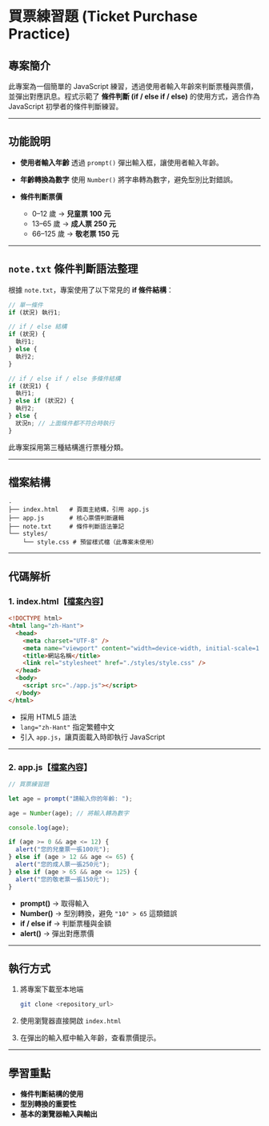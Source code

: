 # 買票練習題 (Ticket Purchase Practice)

## 專案簡介

此專案為一個簡單的 JavaScript 練習，透過使用者輸入年齡來判斷票種與票價，並彈出對應訊息。程式示範了 **條件判斷 (if / else if / else)** 的使用方式，適合作為 JavaScript 初學者的條件判斷練習。

---

## 功能說明

- **使用者輸入年齡**
  透過 `prompt()` 彈出輸入框，讓使用者輸入年齡。
- **年齡轉換為數字**
  使用 `Number()` 將字串轉為數字，避免型別比對錯誤。
- **條件判斷票價**

  - 0–12 歲 → **兒童票 100 元**
  - 13–65 歲 → **成人票 250 元**
  - 66–125 歲 → **敬老票 150 元**

---

## `note.txt` 條件判斷語法整理

根據 `note.txt`，專案使用了以下常見的 **if 條件結構**：

```javascript
// 單一條件
if (狀況) 執行1;

// if / else 結構
if (狀況) {
  執行1;
} else {
  執行2;
}

// if / else if / else 多條件結構
if (狀況1) {
  執行1;
} else if (狀況2) {
  執行2;
} else {
  狀況n; // 上面條件都不符合時執行
}
```

此專案採用第三種結構進行票種分類。

---

## 檔案結構

```
.
├── index.html   # 頁面主結構，引用 app.js
├── app.js       # 核心票價判斷邏輯
├── note.txt     # 條件判斷語法筆記
└── styles/
    └── style.css # 預留樣式檔（此專案未使用）
```

---

## 代碼解析

### 1. index.html【[檔案內容](index.html)】

```html
<!DOCTYPE html>
<html lang="zh-Hant">
  <head>
    <meta charset="UTF-8" />
    <meta name="viewport" content="width=device-width, initial-scale=1.0" />
    <title>網站名稱</title>
    <link rel="stylesheet" href="./styles/style.css" />
  </head>
  <body>
    <script src="./app.js"></script>
  </body>
</html>
```

- 採用 HTML5 語法
- `lang="zh-Hant"` 指定繁體中文
- 引入 `app.js`，讓頁面載入時即執行 JavaScript

---

### 2. app.js【[檔案內容](app.js)】

```javascript
// 買票練習題

let age = prompt("請輸入你的年齡: ");

age = Number(age); // 將輸入轉為數字

console.log(age);

if (age >= 0 && age <= 12) {
  alert("您的兒童票一張100元");
} else if (age > 12 && age <= 65) {
  alert("您的成人票一張250元");
} else if (age > 65 && age <= 125) {
  alert("您的敬老票一張150元");
}
```

- **prompt()** → 取得輸入
- **Number()** → 型別轉換，避免 `"10" > 65` 這類錯誤
- **if / else if** → 判斷票種與金額
- **alert()** → 彈出對應票價

---

## 執行方式

1. 將專案下載至本地端

   ```bash
   git clone <repository_url>
   ```

2. 使用瀏覽器直接開啟 `index.html`
3. 在彈出的輸入框中輸入年齡，查看票價提示。

---

## 學習重點

- **條件判斷結構的使用**
- **型別轉換的重要性**
- **基本的瀏覽器輸入與輸出**
